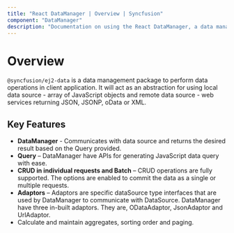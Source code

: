 ```yaml
---
title: "React DataManager | Overview | Syncfusion"
component: "DataManager"
description: "Documentation on using the React DataManager, a data management package for performing queries and manipulating data in a client application"
---
```


# Overview

`@syncfusion/ej2-data` is a data management package to perform data operations in client application.
It will act as an abstraction for using local data source - array of JavaScript objects
and remote data source - web services returning JSON, JSONP, oData or XML.

## Key Features

* **DataManager** - Communicates with data source and returns the desired result based on the Query provided.
* **Query** – DataManager have APIs for generating JavaScript data query with ease.
* **CRUD in individual requests and Batch** – CRUD operations are fully supported.
  The options are enabled to commit the data as a single or multiple requests.
* **Adaptors** – Adaptors are specific dataSource type interfaces that are used by DataManager to communicate with DataSource.
  DataManager have three in-built adaptors. They are, ODataAdaptor, JsonAdaptor and UrlAdaptor.
* Calculate and maintain aggregates, sorting order and paging.